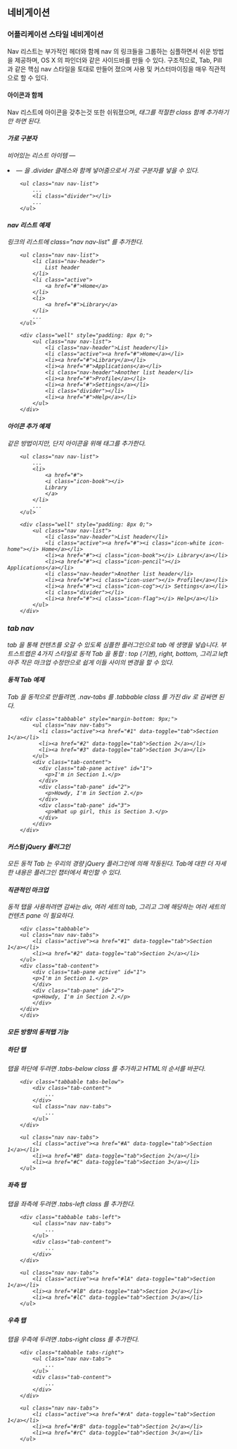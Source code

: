 <!--
layout: 'post'
section: 'Cornerstone Framework'
title: '네비게이션'
outline: 'Nav 리스트는 부가적인 헤더와 함께 nav 의 링크들을 그룹하는 심플하면서 쉬운 방법을 제공하며, OS X 의 파인더와 같은 사이드바를 만들 수 있다. 구조적으로, Tab, Pill 과 같은 핵심 nav 스타일을 토대로 만들어 졌으며 사용 및 커스터마이징을 매우 직관적으로 할 수 있다...'
date: '2012-11-16'
tagstr: 'widget'
order: '[4, 2, 2]'
thumbnail: '4.2.02.navation.png'
-->

## 네비게이션 

### 어플리케이션 스타일 네비게이션

Nav 리스트는 부가적인 헤더와 함께 nav 의 링크들을 그룹하는 심플하면서 쉬운 방법을 제공하며, OS X 의 파인더와 같은 사이드바를 만들 수 있다.
구조적으로, Tab, Pill 과 같은 핵심 nav 스타일을 토대로 만들어 졌으며 사용 및 커스터마이징을 매우 직관적으로 할 수 있다.

#### 아이콘과 함께 
Nav 리스트에 아이콘을 갖추는것 또한 쉬워졌으며, <i> 태그를 적절한 class 함께 추가하기만 하면 된다.

#### 가로 구분자
비어있는 리스트 아이템 — <li> — 을 .divider 클래스와 함께 넣어줌으로서 가로 구분자를 넣을 수 있다.

```
	<ul class="nav nav-list">
        ...
        <li class="divider"></li>
        ...
    </ul>

```

#### nav 리스트 예제
링크의 리스트에 class="nav nav-list" 를 추가한다.

```
    <ul class="nav nav-list">
        <li class="nav-header">
            List header
        </li>
        <li class="active">
            <a href="#">Home</a>
        </li>
        <li>
            <a href="#">Library</a>
        </li>
        ...
    </ul>
```

``` cm
    <div class="well" style="padding: 8px 0;">
        <ul class="nav nav-list">
            <li class="nav-header">List header</li>
            <li class="active"><a href="#">Home</a></li>
            <li><a href="#">Library</a></li>
            <li><a href="#">Applications</a></li>
            <li class="nav-header">Another list header</li>
            <li><a href="#">Profile</a></li>
            <li><a href="#">Settings</a></li>
            <li class="divider"></li>
            <li><a href="#">Help</a></li>
        </ul>
    </div>
```

#### 아이콘 추가 예제
같은 방법이지만, 단지 아이콘을 위해 <i> 태그를 추가한다.

```
    <ul class="nav nav-list">
        ...
        <li>
            <a href="#">
            <i class="icon-book"></i>
            Library
            </a>
        </li>
        ...
    </ul>
```

``` cm
    <div class="well" style="padding: 8px 0;">
        <ul class="nav nav-list">
            <li class="nav-header">List header</li>
            <li class="active"><a href="#"><i class="icon-white icon-home"></i> Home</a></li>
            <li><a href="#"><i class="icon-book"></i> Library</a></li>
            <li><a href="#"><i class="icon-pencil"></i> Applications</a></li>
            <li class="nav-header">Another list header</li>
            <li><a href="#"><i class="icon-user"></i> Profile</a></li>
            <li><a href="#"><i class="icon-cog"></i> Settings</a></li>
            <li class="divider"></li>
            <li><a href="#"><i class="icon-flag"></i> Help</a></li>
        </ul>
    </div>
```

### tab nav

tab 을 통해 컨텐츠를 오갈 수 있도록 심플한 플러그인으로 tab 에 생명을 넣습니다. 부트스트랩은 4가지 스타일로 동적 Tab 을 통합 : top (기본), right, bottom, 그리고 left 아주 작은 마크업 수정만으로 쉽게 이들 사이의 변경을 할 수 있다.

#### 동적 Tab 예제
Tab 을 동적으로 만들려면, .nav-tabs 를 .tabbable class 를 가진 div 로 감싸면 된다.

``` cm
    <div class="tabbable" style="margin-bottom: 9px;">
        <ul class="nav nav-tabs">
          <li class="active"><a href="#1" data-toggle="tab">Section 1</a></li>
          <li><a href="#2" data-toggle="tab">Section 2</a></li>
          <li><a href="#3" data-toggle="tab">Section 3</a></li>
        </ul>
        <div class="tab-content">
          <div class="tab-pane active" id="1">
            <p>I'm in Section 1.</p>
          </div>
          <div class="tab-pane" id="2">
            <p>Howdy, I'm in Section 2.</p>
          </div>
          <div class="tab-pane" id="3">
            <p>What up girl, this is Section 3.</p>
          </div>
        </div>
    </div>
```

#### 커스텀 jQuery 플러그인
모든 동적 Tab 는 우리의 경량 jQuery 플러그인에 의해 작동된다. Tab에 대한 더 자세한 내용은 플러그인 챕터에서 확인할 수 있다.

#### 직관적인 마크업
동적 탭을 사용하려면 감싸는 div, 여러 세트의 tab, 그리고 그에 해당하는 여러 세트의 컨텐츠 pane 이 필요하다.

```
    <div class="tabbable">
    <ul class="nav nav-tabs">
        <li class="active"><a href="#1" data-toggle="tab">Section 1</a></li>
        <li><a href="#2" data-toggle="tab">Section 2</a></li>
    </ul>
    <div class="tab-content">
        <div class="tab-pane active" id="1">
        <p>I'm in Section 1.</p>
        </div>
        <div class="tab-pane" id="2">
        <p>Howdy, I'm in Section 2.</p>
        </div>
    </div>
    </div>
```

#### 모든 방향의 동적탭 기능

##### 하단 탭

탭을 하단에 두려면 .tabs-below class 를 추가하고 HTML의 순서를 바꾼다.

```
    <div class="tabbable tabs-below">
        <div class="tab-content">
            ...
        </div>
        <ul class="nav nav-tabs">
            ...
        </ul>
    </div>
```
``` cm
    <ul class="nav nav-tabs">
        <li class="active"><a href="#A" data-toggle="tab">Section 1</a></li>
        <li><a href="#B" data-toggle="tab">Section 2</a></li>
        <li><a href="#C" data-toggle="tab">Section 3</a></li>
    </ul>
```

##### 좌측 탭

탭을 좌측에 두려면 .tabs-left class 를 추가한다.

```
    <div class="tabbable tabs-left">
        <ul class="nav nav-tabs">
            ...
        </ul>
        <div class="tab-content">
            ...
        </div>
    </div>
```

``` cm
    <ul class="nav nav-tabs">
        <li class="active"><a href="#lA" data-toggle="tab">Section 1</a></li>
        <li><a href="#lB" data-toggle="tab">Section 2</a></li>
        <li><a href="#lC" data-toggle="tab">Section 3</a></li>
    </ul>
```


##### 우측 탭

탭을 우측에 두려면 .tabs-right class 를 추가한다.

```
    <div class="tabbable tabs-right">
        <ul class="nav nav-tabs">
            ...
        </ul>
        <div class="tab-content">
            ...
        </div>
    </div>
```

``` cm
    <ul class="nav nav-tabs">
        <li class="active"><a href="#rA" data-toggle="tab">Section 1</a></li>
        <li><a href="#rB" data-toggle="tab">Section 2</a></li>
        <li><a href="#rC" data-toggle="tab">Section 3</a></li>
    </ul>
```

